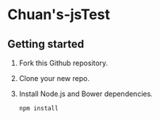 Chuan's-jsTest
=============
## Getting started

1. Fork this Github repository.

2. Clone your new repo.

3. Install Node.js and Bower dependencies.

    ```sh
    npm install
    ```
